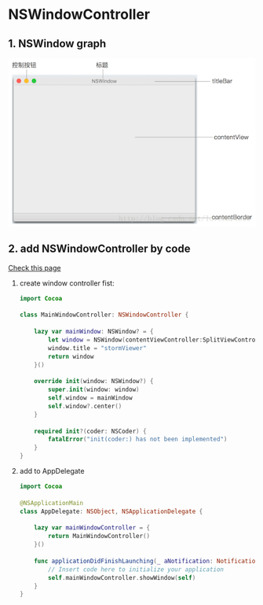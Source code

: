 # NSWindowController

## 1. NSWindow graph

![NSWindow](../images/osX/NSWindow.png)

## 2. add NSWindowController by code

[Check this page](https://mikulove.com/2017/06/30/macos-xue-xi-bi-ji-shi-yong-chun-dai-ma-gou-jian-mac-ying-yong/)

1. create window controller fist:

    ```swift
    import Cocoa

    class MainWindowController: NSWindowController {
        
        lazy var mainWindow: NSWindow? = {
            let window = NSWindow(contentViewController:SplitViewController()) // initial window with controller
            window.title = "stormViewer"
            return window
        }()
        
        override init(window: NSWindow?) {
            super.init(window: window)
            self.window = mainWindow
            self.window?.center()
        }
        
        required init?(coder: NSCoder) {
            fatalError("init(coder:) has not been implemented")
        }
    }
    ```

2. add to AppDelegate

    ```swift
    import Cocoa

    @NSApplicationMain
    class AppDelegate: NSObject, NSApplicationDelegate {

        lazy var mainWindowController = {
            return MainWindowController()
        }()

        func applicationDidFinishLaunching(_ aNotification: Notification) {
            // Insert code here to initialize your application
            self.mainWindowController.showWindow(self)
        }
    }
    ```